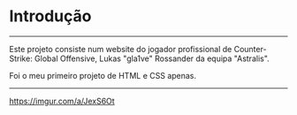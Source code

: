 # Introdução
______________________________

Este projeto consiste num website do jogador profissional de Counter-Strike: Global Offensive, Lukas "gla1ve" Rossander da equipa "Astralis".

Foi o meu primeiro projeto de HTML e CSS apenas.
______________________________


<https://imgur.com/a/JexS6Ot>

